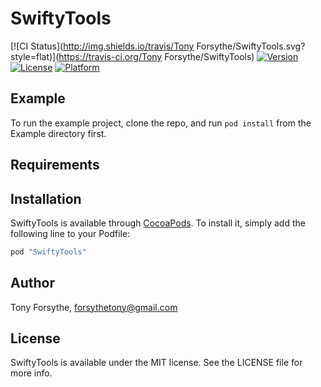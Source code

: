 # SwiftyTools

[![CI Status](http://img.shields.io/travis/Tony Forsythe/SwiftyTools.svg?style=flat)](https://travis-ci.org/Tony Forsythe/SwiftyTools)
[![Version](https://img.shields.io/cocoapods/v/SwiftyTools.svg?style=flat)](http://cocoapods.org/pods/SwiftyTools)
[![License](https://img.shields.io/cocoapods/l/SwiftyTools.svg?style=flat)](http://cocoapods.org/pods/SwiftyTools)
[![Platform](https://img.shields.io/cocoapods/p/SwiftyTools.svg?style=flat)](http://cocoapods.org/pods/SwiftyTools)

## Example

To run the example project, clone the repo, and run `pod install` from the Example directory first.

## Requirements

## Installation

SwiftyTools is available through [CocoaPods](http://cocoapods.org). To install
it, simply add the following line to your Podfile:

```ruby
pod "SwiftyTools"
```

## Author

Tony Forsythe, forsythetony@gmail.com

## License

SwiftyTools is available under the MIT license. See the LICENSE file for more info.
